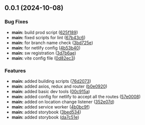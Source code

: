 ## 0.0.1 (2024-10-08)

### Bug Fixes

- **main:** build prod script ([625f189](https://github.com/arpitmalik832/react-js-vite-starter/commit/625f18974d857c6c334d3e8e077c3dddbf2dd425))
- **main:** fixed scripts for lint ([67b43c6](https://github.com/arpitmalik832/react-js-vite-starter/commit/67b43c6befde2d0bd9a15390ae8084481c794ce3))
- **main:** for branch name check ([3bd725e](https://github.com/arpitmalik832/react-js-vite-starter/commit/3bd725ec3185dee1b9ee9322896fa791e41ca3e5))
- **main:** for netlify config ([4b53b40](https://github.com/arpitmalik832/react-js-vite-starter/commit/4b53b40b72b49974f1c8752437aa096044b4e990))
- **main:** sw registration ([3d7b6ae](https://github.com/arpitmalik832/react-js-vite-starter/commit/3d7b6ae03a744a490512c49068aef862280e1a2c))
- **main:** vite config file ([0d82ec3](https://github.com/arpitmalik832/react-js-vite-starter/commit/0d82ec37a3915c43b05c9f897f36d14d46d18ec4))

### Features

- **main:** added building scripts ([76d2073](https://github.com/arpitmalik832/react-js-vite-starter/commit/76d2073f571dc7b2939dc21710a2453b8568d1f3))
- **main:** added axios, redux and router ([b0e0920](https://github.com/arpitmalik832/react-js-vite-starter/commit/b0e0920a342f43b560257a974084abcc13e04729))
- **main:** added basic dev tools ([00c915a](https://github.com/arpitmalik832/react-js-vite-starter/commit/00c915a2607a3d44effeb3b3b7ff9d5e29c08770))
- **main:** added config for netlify to accept all the routes ([57e0008](https://github.com/arpitmalik832/react-js-vite-starter/commit/57e000830d2d339b91714ea321e708a7b446bcf4))
- **main:** added on location change listener ([352e07d](https://github.com/arpitmalik832/react-js-vite-starter/commit/352e07d3f3a988509685c077c76458898477cf3d))
- **main:** added service worker ([4b0bc9f](https://github.com/arpitmalik832/react-js-vite-starter/commit/4b0bc9fba6d8984401e9b6e9684083b32fbfa7af))
- **main:** added storybook ([3bed534](https://github.com/arpitmalik832/react-js-vite-starter/commit/3bed5345ed69c89070f3bd74fc58d7b61cb78b5f))
- **main:** added storybook ([da7c51e](https://github.com/arpitmalik832/react-js-vite-starter/commit/da7c51ee4b9c0042be5ef1bf1d8bb592ca6a9732))
